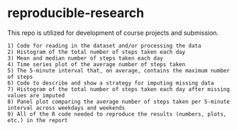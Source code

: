 # reproducible-research
This repo is utilized for development of course projects and submission.


    1) Code for reading in the dataset and/or processing the data
    2) Histogram of the total number of steps taken each day
    3) Mean and median number of steps taken each day
    4) Time series plot of the average number of steps taken
    5) The 5-minute interval that, on average, contains the maximum number of steps
    6) Code to describe and show a strategy for imputing missing data
    7) Histogram of the total number of steps taken each day after missing values are imputed
    8) Panel plot comparing the average number of steps taken per 5-minute interval across weekdays and weekends
    9) All of the R code needed to reproduce the results (numbers, plots, etc.) in the report